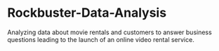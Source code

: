 # Rockbuster-Data-Analysis
Analyzing data about movie rentals and customers to answer business questions leading to the launch of an online video rental service.
